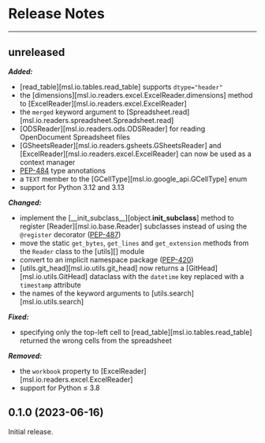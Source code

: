 # Release Notes

---

## unreleased

***Added:***

- [read_table][msl.io.tables.read_table] supports `dtype="header"`
- the [dimensions][msl.io.readers.excel.ExcelReader.dimensions] method to [ExcelReader][msl.io.readers.excel.ExcelReader]
- the `merged` keyword argument to [Spreadsheet.read][msl.io.readers.spreadsheet.Spreadsheet.read]
- [ODSReader][msl.io.readers.ods.ODSReader] for reading OpenDocument Spreadsheet files
- [GSheetsReader][msl.io.readers.gsheets.GSheetsReader] and [ExcelReader][msl.io.readers.excel.ExcelReader] can now be used as a context manager
- [PEP-484](https://peps.python.org/pep-0484/) type annotations
- a `TEXT` member to the [GCellType][msl.io.google_api.GCellType] enum
- support for Python 3.12 and 3.13

***Changed:***

- implement the [\_\_init_subclass\_\_][object.__init_subclass__] method to register [Reader][msl.io.base.Reader] subclasses instead of using the `@register` decorator ([PEP-487](https://peps.python.org/pep-0487/))
- move the static `get_bytes`, `get_lines` and `get_extension` methods from the `Reader` class to the [utils][] module
- convert to an implicit namespace package ([PEP-420](https://peps.python.org/pep-0420/))
- [utils.git_head][msl.io.utils.git_head] now returns a [GitHead][msl.io.utils.GitHead] dataclass with the `datetime` key replaced with a `timestamp` attribute
- the names of the keyword arguments to [utils.search][msl.io.utils.search]

***Fixed:***

- specifying only the top-left cell to [read_table][msl.io.tables.read_table] returned the wrong cells from the spreadsheet

***Removed:***

- the `workbook` property to [ExcelReader][msl.io.readers.excel.ExcelReader]
- support for Python &le; 3.8

## 0.1.0 (2023-06-16)

Initial release.
